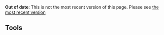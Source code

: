 <span class="warnings">**Out of date**: This is not the most recent version of this page. Please see [the most recent version](y)</span>
<h2 id="contributing-tools">Tools</h2>

